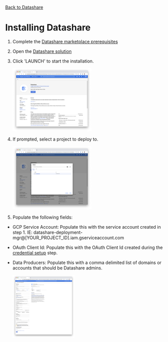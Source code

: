 [Back to Datashare](./README.md)

# Installing Datashare

1. Complete the [Datashare marketplace prerequisites](./marketplace/PREREQUISITES.md)

2. Open the [Datashare solution](https://console.cloud.google.com/marketplace/details/gcp-financial-services-public/datashare-vm)
3. Click 'LAUNCH' to start the installation.

    <img src="./assets/deploy/1-datashare_launch.png" alt="Launch Datashare solution installation" height="200"/>

4. If prompted, select a project to deploy to.

    <img src="./assets/deploy/2-select_product.png" alt="Select project to deploy to" height="200"/>

5. Populate the following fields:
- GCP Service Account: Populate this with the service account created in step 1. IE: datashare-deployment-mgr@[YOUR_PROJECT_ID].iam.gserviceaccount.com
- OAuth Client Id: Populate this with the OAuth Client Id created during the [credential setup](./CREDENTIAL_SETUP.md) step.
- Data Producers: Populate this with a comma delimited list of domains or accounts that should be Datashare admins.

    <img src="./assets/deploy/3-deploy.png" alt="Populate deployment form" height="200"/>